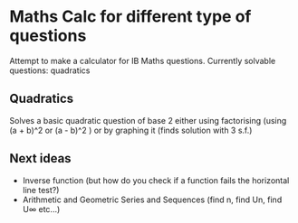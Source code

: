 # Maths Calc for different type of questions
Attempt to make a calculator for IB Maths questions.
Currently solvable questions: quadratics
## Quadratics
Solves a basic quadratic question of base 2 either using factorising (using (a + b)^2 or (a - b)^2 ) or by graphing it (finds solution with 3 s.f.)

## Next ideas
 - Inverse function (but how do you check if a function fails the horizontal line test?)
 - Arithmetic and Geometric Series and Sequences (find n, find Un, find U∞ etc...)
